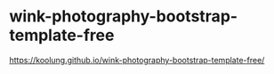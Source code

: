 # wink-photography-bootstrap-template-free

https://koolung.github.io/wink-photography-bootstrap-template-free/
